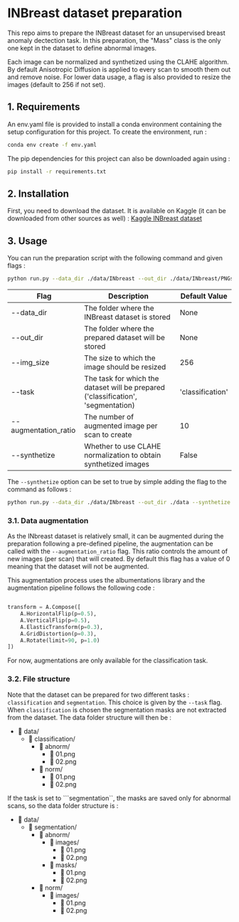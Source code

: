 # INBreast dataset preparation

This repo aims to prepare the INBreast dataset for an unsupervised breast anomaly dectection task.
In this preparation, the "Mass" class is the only one kept in the dataset to define abnormal images.

Each image can be normalized and synthetized using the CLAHE algorithm. By default Anisotropic Diffusion is applied to every scan to smooth them out and remove noise.
For lower data usage, a flag is also provided to resize the images (default to 256 if not set).

## 1. Requirements

An env.yaml file is provided to install a conda environment containing the setup configuration for this project. To create the environment, run :

```bash
conda env create -f env.yaml
```

The pip dependencies for this project can also be downloaded again using :

```bash
pip install -r requirements.txt
```

## 2. Installation

First, you need to download the dataset. It is available on Kaggle (it can be downloaded from other sources as well) : [Kaggle INBreast dataset](https://www.kaggle.com/datasets/tommyngx/inbreast2012)

## 3. Usage

You can run the preparation script with the following command and given flags : 

```bash
python run.py --data_dir ./data/INbreast --out_dir ./data/INbreast/PNGs
```

| Flag                  | Description                                                                                 | Default Value   |
|-----------------------|---------------------------------------------------------------------------------------------|-----------------|
| --data_dir            | The folder where the INBreast dataset is stored                                             | None            |
| --out_dir             | The folder where the prepared dataset will be stored                                        | None            |
| --img_size            | The size to which the image should be resized                                               | 256             |
| --task                | The task for which the dataset will be prepared ('classification', 'segmentation)           | 'classification'|
| --augmentation_ratio  | The number of augmented image per scan to create                                            | 10              |
| --synthetize          | Whether to use CLAHE normalization to obtain synthetized images                             | False           |

The ```--synthetize``` option can be set to true by simple adding the flag to the command as follows : 

```bash
python run.py --data_dir ./data/INbreast --out_dir ./data --synthetize
```

### 3.1. Data augmentation

As the INbreast dataset is relatively small, it can be augmented during the preparation following a pre-defined pipeline, the augmentation can be called with the ```--augmentation_ratio``` flag.
This ratio controls the amount of new images (per scan) that will created. By default this flag has a value of 0 meaning that the dataset will not be augmented.

This augmentation process uses the albumentations library and the augmentation pipeline follows the following code : 

```python

transform = A.Compose([
    A.HorizontalFlip(p=0.5),    
    A.VerticalFlip(p=0.5),    
    A.ElasticTransform(p=0.3),
    A.GridDistortion(p=0.3),
    A.Rotate(limit=90, p=1.0)
])

```

For now, augmentations are only available for the classification task.

### 3.2. File structure

Note that the dataset can be prepared for two different tasks : ```classification``` and ```segmentation```.
This choice is given by the ```--task``` flag. When ```classification``` is chosen the segmentation masks are not extracted from the dataset.
The data folder structure will then be : 

- 📂 data/
    - 📂 classification/
        - 📂 abnorm/
            - 📄 01.png
            - 📄 02.png
        - 📂 norm/
            - 📄 01.png
            - 📄 02.png

If the task is set to ```segmentation``, the masks are saved only for abnormal scans, so the data folder structure is :

- 📂 data/
    - 📂 segmentation/
        - 📂 abnorm/
            - 📂 images/
                - 📄 01.png
                - 📄 02.png
            - 📂 masks/
                - 📄 01.png
                - 📄 02.png
        - 📂 norm/
            - 📂 images/
                - 📄 01.png
                - 📄 02.png